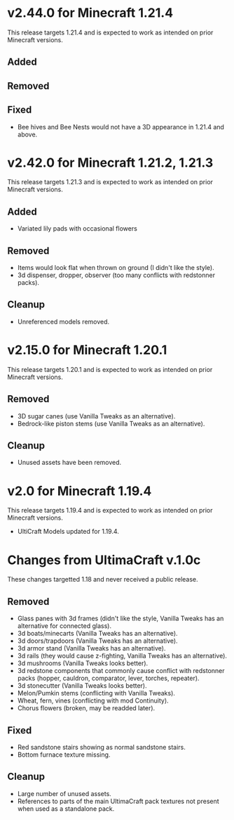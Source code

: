 v2.44.0 for Minecraft 1.21.4
============================

This release targets 1.21.4 and is expected to work as intended on prior Minecraft versions.

Added
-----

Removed
-------

Fixed
-----
* Bee hives and Bee Nests would not have a 3D appearance in 1.21.4 and above. 


v2.42.0 for Minecraft 1.21.2, 1.21.3
====================================

This release targets 1.21.3 and is expected to work as intended on prior Minecraft versions.

Added
-----
* Variated lily pads with occasional flowers

Removed
-------
* Items would look flat when thrown on ground (I didn't like the style).
* 3d dispenser, dropper, observer (too many conflicts with redstonner packs).

Cleanup
-------
* Unreferenced models removed.

v2.15.0 for Minecraft 1.20.1
===========================

This release targets 1.20.1 and is expected to work as intended on prior Minecraft versions.

Removed
-------
* 3D sugar canes (use Vanilla Tweaks as an alternative).
* Bedrock-like piston stems (use Vanilla Tweaks as an alternative).

Cleanup
-------
* Unused assets have been removed.

v2.0 for Minecraft 1.19.4
=========================

This release targets 1.19.4 and is expected to work as intended on prior Minecraft versions.
* UltiCraft Models updated for 1.19.4. 

Changes from UltimaCraft v.1.0c
===============================

These changes targetted 1.18 and never received a public release.

Removed
-------
* Glass panes with 3d frames (didn't like the style, Vanilla Tweaks has an alternative for connected glass).
* 3d boats/minecarts (Vanilla Tweaks has an alternative).
* 3d doors/trapdoors (Vanilla Tweaks has an alternative).
* 3d armor stand (Vanilla Tweaks has an alternative).
* 3d rails (they would cause z-fighting, Vanilla Tweaks has an alternative).
* 3d mushrooms (Vanilla Tweaks looks better).
* 3d redstone components that commonly cause conflict with redstonner packs (hopper, cauldron, comparator, lever, torches, repeater).
* 3d stonecutter (Vanilla Tweaks looks better).
* Melon/Pumkin stems (conflicting with Vanilla Tweaks).
* Wheat, fern, vines (conflicting with mod Continuity).
* Chorus flowers (broken, may be readded later).

Fixed
-----
* Red sandstone stairs showing as normal sandstone stairs.
* Bottom furnace texture missing.

Cleanup
-------
* Large number of unused assets.
* References to parts of the main UltimaCraft pack textures not present when used as a standalone pack.